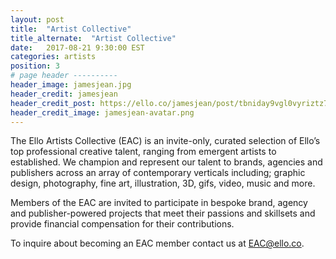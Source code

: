 ```yaml
---
layout: post
title:  "Artist Collective"
title_alternate:  "Artist Collective"
date:   2017-08-21 9:30:00 EST
categories: artists
position: 3
# page header ----------
header_image: jamesjean.jpg
header_credit: jamesjean
header_credit_post: https://ello.co/jamesjean/post/tbniday9vgl0vyriztz79q
header_credit_image: jamesjean-avatar.png
---
```


The Ello Artists Collective (EAC) is an invite-only, curated selection of Ello’s top professional creative talent, ranging from emergent artists to established. We champion and represent our talent to brands, agencies and publishers across an array of contemporary verticals including; graphic design, photography, fine art, illustration, 3D, gifs, video, music and more.

Members of the EAC are invited to participate in bespoke brand, agency and publisher-powered projects that meet their passions and skillsets and provide financial compensation for their contributions.

To inquire about becoming an EAC member contact us at EAC@ello.co.

